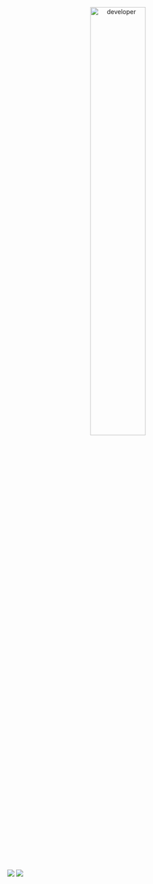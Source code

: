 <p align="center">
<img src="https://github.com/TomJS14/TomJS14/assets/133436558/24173c19-74b9-4caa-9fc2-afa176280fd6" alt="developer" width="50%" />
</p>

![](https://komarev.com/ghpvc/?username=TomJS14&color=green)
![](https://komarev.com/ghpvc/?username=TomJS14)

<!---
TomJS14/TomJS14 is a ✨ special ✨ repository because its `README.md` (this file) appears on your GitHub profile.
You can click the Preview link to take a look at your changes.
--->
